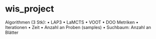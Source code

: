 # wis_project

Algorithmen (3 Stk):
•	LAP3
•	LaMCTS
•	VOOT
•	DOO
Metriken
•	Iterationen
•	Zeit
•	Anzahl an Proben (samples)
•	Suchbaum: Anzahl an Blätter
